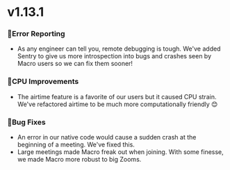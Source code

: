 # v1.13.1

### 🙋Error Reporting
 - As any engineer can tell you, remote debugging is tough. We've added Sentry to give us more introspection into bugs and crashes seen by Macro users so we can fix them sooner!

### 💽CPU Improvements
 - The airtime feature is a favorite of our users but it caused CPU strain. We've refactored airtime to be much more computationally friendly 😊

### 🦟Bug Fixes
 - An error in our native code would cause a sudden crash at the beginning of a meeting. We've fixed this.
 - Large meetings made Macro freak out when joining. With some finesse, we made Macro more robust to big Zooms.
